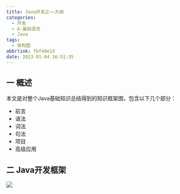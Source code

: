 ```yaml
---
title: Java开发之——大纲
categories:
  - 开发
  - A-基础语言
  - Java
tags:
  - 架构图
abbrlink: fbf49e1d
date: 2023-01-04 16:51:35
---
```

## 一 概述

本文是对整个Java基础知识总结得到的知识框架图，包含以下几个部分：

* 前言
* 语法
* 词法
* 句法
* 项目
* 高级应用

<!--more-->

## 二 Java开发框架
![][1]


[1]:https://raw.githubusercontent.com/PGzxc/CDN/master/blog-java/java-all-xmind-summary.png
